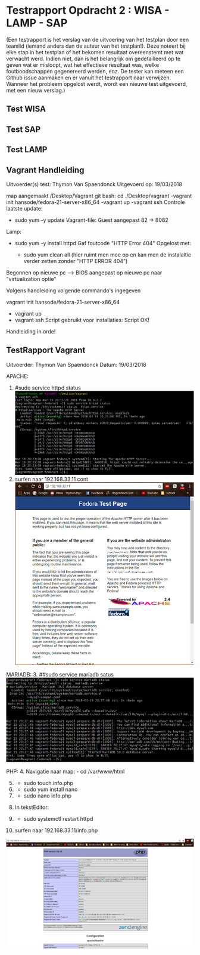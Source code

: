 # Testrapport Opdracht 2 : WISA - LAMP - SAP

(Een testrapport is het verslag van de uitvoering van het testplan door een teamlid (iemand anders dan de auteur van het testplan!). 
Deze noteert bij elke stap in het testplan of het bekomen resultaat overeenstemt met wat verwacht werd. 
Indien niet, dan is het belangrijk om gedetailleerd op te geven wat er misloopt, wat het effectieve resultaat was, 
welke foutboodschappen gegenereerd werden, enz. De tester kan meteen een Github issue aanmaken 
en er vanuit het testrapport naar verwijzen. Wanneer het probleem opgelost werdt, 
wordt een nieuwe test uitgevoerd, met een nieuw verslag.)

## Test WISA

## Test SAP

## Test LAMP

## Vagrant Handleiding

Uitvoerder(s) test: Thymon Van Spaendonck
Uitgevoerd op: 19/03/2018

map aangemaakt /Desktop/Vagrant
git bash: cd ./Desktop/vagrant
-vagrant init hansode/fedora-21-server-x86_64
-vagrant up
-vagrant ssh
Controle laatste update:
- sudo yum -y update
Vagrant-file: Guest aangepast 82 -> 8082

Lamp:
- sudo yum -y install httpd
Gaf foutcode "HTTP Error 404"
Opgelost met:

  - sudo yum clean all (hier ruimt men mee op en kan men de instalaltie verder zetten zonder "HTTP ERROR 404")

Begonnen op nieuwe pc
-->
BIOS aangepast op nieuwe pc naar "virtualization optie"

Volgens handleiding volgende commando's ingegeven

 vagrant init hansode/fedora-21-server-x86_64
- vagrant up
- vagrant ssh
Script gebruikt voor installaties: Script OK!

Handleiding in orde!

## TestRapport Vagrant
Uitvoerder: Thymon Van Spaendonck
Datum: 19/03/2018

APACHE:
1. #sudo service httpd status
![Afbeelding 1](./img/imgTestRapport/HTTPD_Status.PNG)
2. surfen naar 192.168.33.11 cont
![Afbeelding 2](./img/imgTestRapport/Site_status.PNG)

MARIADB:
3. ##sudo service mariadb satus
![Afbeelding 3](./img/imgTestRapport/Mariadb-status.PNG)

PHP:
4. Navigatie naar map: - cd /var/www/html

5. - sudo touch.info.php

6. - sudo yum install nano

7. - sudo nano info.php

8. In tekstEditor: <?php phpinfo(); ?>

9. - sudo systemctl restart httpd

10. surfen naar 192.168.33.11/info.php

![Afbeelding 4](./img/imgTestRapport/info.php_status.PNG)
